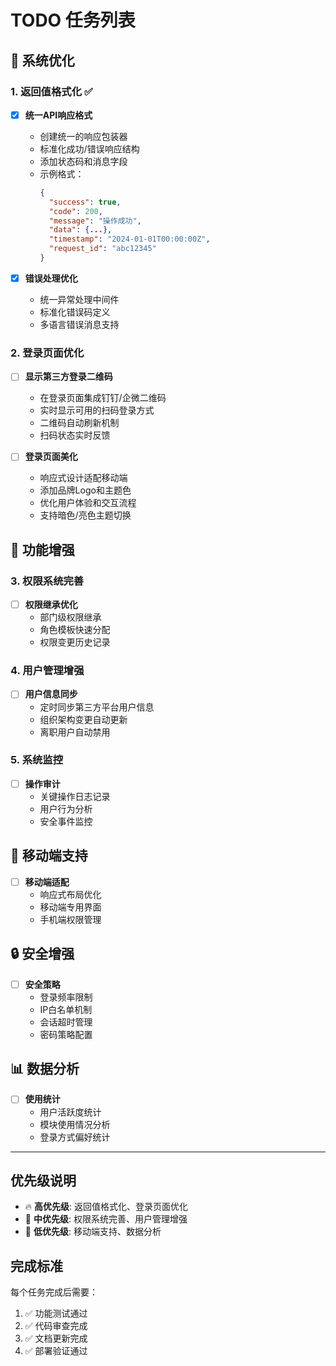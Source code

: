 # TODO 任务列表

## 🔧 系统优化

### 1. 返回值格式化 ✅
- [x] **统一API响应格式**
  - 创建统一的响应包装器
  - 标准化成功/错误响应结构
  - 添加状态码和消息字段
  - 示例格式：
    ```json
    {
      "success": true,
      "code": 200,
      "message": "操作成功",
      "data": {...},
      "timestamp": "2024-01-01T00:00:00Z",
      "request_id": "abc12345"
    }
    ```

- [x] **错误处理优化**
  - 统一异常处理中间件
  - 标准化错误码定义
  - 多语言错误消息支持

### 2. 登录页面优化
- [ ] **显示第三方登录二维码**
  - 在登录页面集成钉钉/企微二维码
  - 实时显示可用的扫码登录方式
  - 二维码自动刷新机制
  - 扫码状态实时反馈

- [ ] **登录页面美化**
  - 响应式设计适配移动端
  - 添加品牌Logo和主题色
  - 优化用户体验和交互流程
  - 支持暗色/亮色主题切换

## 🚀 功能增强

### 3. 权限系统完善
- [ ] **权限继承优化**
  - 部门级权限继承
  - 角色模板快速分配
  - 权限变更历史记录

### 4. 用户管理增强
- [ ] **用户信息同步**
  - 定时同步第三方平台用户信息
  - 组织架构变更自动更新
  - 离职用户自动禁用

### 5. 系统监控
- [ ] **操作审计**
  - 关键操作日志记录
  - 用户行为分析
  - 安全事件监控

## 📱 移动端支持
- [ ] **移动端适配**
  - 响应式布局优化
  - 移动端专用界面
  - 手机端权限管理

## 🔒 安全增强
- [ ] **安全策略**
  - 登录频率限制
  - IP白名单机制
  - 会话超时管理
  - 密码策略配置

## 📊 数据分析
- [ ] **使用统计**
  - 用户活跃度统计
  - 模块使用情况分析
  - 登录方式偏好统计

---

## 优先级说明
- 🔥 **高优先级**: 返回值格式化、登录页面优化
- 🔶 **中优先级**: 权限系统完善、用户管理增强
- 🔵 **低优先级**: 移动端支持、数据分析

## 完成标准
每个任务完成后需要：
1. ✅ 功能测试通过
2. ✅ 代码审查完成
3. ✅ 文档更新完成
4. ✅ 部署验证通过